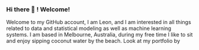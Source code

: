 ### Hi there 👋 ! Welcome!

Welcome to my GitHub account, I am Leon, and I am interested in all things related to data and statistical modeling as well as machine learning systems. I am based in Melbourne, Australia, during my free time I like to sit and enjoy sipping coconut water by the beach. Look at my portfolio by <!-- put the link here later on -->
